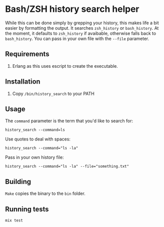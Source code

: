 # Bash/ZSH history search helper
While this can be done simply by grepping your history, this makes life a bit easier by formatting the output.  It searches `zsh_history` or `bash_history`.  At the moment, it defaults to `zsh_history` if avaibable, otherwise falls back to `bash_history`.  You can pass in your own file with the `--file` parameter.

## Requirements

1. Erlang as this uses escript to create the executable.

## Installation

 1. Copy `/bin/history_search` to your PATH

## Usage
The `command` parameter is the term that you'd like to search for:

    history_search --command=ls

Use quotes to deal with spaces:

    history_search --command="ls -la"

Pass in your own history file:

    history_search --command="ls -la" --file="something.txt"

## Building
`Make` copies the binary to the `bin` folder.    

## Running tests
    mix test

